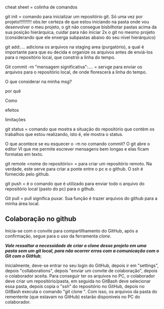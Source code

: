 cheat sheet = colinha de comandos

git init = comando para inicializar um repositório git. Só uma vez por projeto!!!!!!!!!! obs.ter certeza de que estou iniciando na pasta onde vou desenvolver o meu projeto, o git não consegue bisbilhotar pastas acima da sua posição hierárquica, cuidar para não iniciar 2x o git no mesmo projeto (considerando que ele enxerga subpastas abaixo do seu nível hierárquico) 

git add:.... adiciona os arquivos na staging area (purgatório), a qual é importante para que eu decida e organize os arquivos antes de enviá-los para o repositório local, que constrói a linha do tempo. 

Git commit -m "mensagem significativa":....    = servge para enviar os arquivos para o repositório local, de onde florescerá a linha do tempo. 

O que considerar na minha msg?   

por quê

Como

efeitos

limitações

git status = comando que mostra a situação do repositório que contém os trabalhos que estou realizando, isto é, ele mostra o status. 

O que acontece se eu esquecer o -m no comando commit? O git abre o editor VI que me permite escrever mensagens bem longas e elas ficam formatas em texto. 

git remote <nome do repositório> <ssh> = para criar um repositório remoto. Na verdade, este serve para criar a ponte entre o pc e o github. O ssh é fornecido pelo github.

git push = é o comando que  é utilizado para enviar todo o arquivo do repositório local (pasto do pc)  para o github.

Git pull = pull significa puxar. Sua função é trazer arquivos do github para a minha área local. 

## Colaboração no github

Inicia-se com o convite para compartilhamento do GitHub, após a confirmação, segue para o uso da ferramenta _clone_. 

***Vale ressaltar a necessidade de criar o clone desse projeto em uma pasta sem um git local, para não ocorrer erros com a comunicação com o Git com o GitHub***;

Inicialmente, deve-se entrar no seu login do GitHub, depois ir em "settings", depois "collaborations", depois "enviar um convite de colaboração", depois o colaborador aceita. Para conseguir ter os arquivos no PC, o colaborador deve criar um repositório/pasta, em seguida no GitBash deve selecionar essa pasta, depois copia o "ssh" do repositório no GitHub, depois no GitBash executa o comando "git clone ". Com isso, os arquivos da pasta do rementente (que estavam no GitHub) estarão disponíveis no PC do colaborador.
